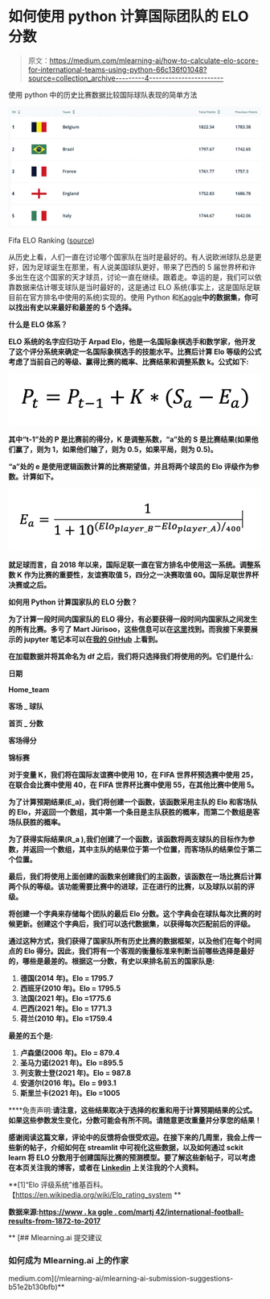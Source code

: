 # 如何使用 python 计算国际团队的 ELO 分数

> 原文：<https://medium.com/mlearning-ai/how-to-calculate-elo-score-for-international-teams-using-python-66c136f01048?source=collection_archive---------4----------------------->

使用 python 中的历史比赛数据比较国际球队表现的简单方法

![](img/62c4b3b7b8b6b8226af4fe595d79bd04.png)

Fifa ELO Ranking ([source](https://www.fifa.com/fifa-world-ranking/men?dateId=id13372))

从历史上看，人们一直在讨论哪个国家队在当时是最好的。有人说欧洲球队总是更好，因为足球诞生在那里，有人说美国球队更好，带来了巴西的 5 届世界杯和许多出生在这个国家的天才球员，讨论一直在继续。跟着走。幸运的是，我们可以依靠数据来估计哪支球队是当时最好的，这是通过 ELO 系统(事实上，这是国际足联目前在官方排名中使用的系统)实现的。使用 Python 和[Kaggle](https://www.kaggle.com/martj42/international-football-results-from-1872-to-2017)**中的数据集，你可以找出有史以来最好和最差的 5 个选择。**

****什么是 ELO 体系？****

**ELO 系统的名字应归功于 Arpad Elo，他是一名国际象棋选手和数学家，他开发了这个评分系统来确定一名国际象棋选手的技能水平。比赛后计算 Elo 等级的公式考虑了当前自己的等级、赢得比赛的概率、比赛结果和调整系数 k。公式如下:**

**![](img/1215fa5859189f54a4e78dbd1c2031a7.png)**

**其中“t-1”处的 P 是比赛前的得分，K 是调整系数，“a”处的 S 是比赛结果(如果他们赢了，则为 1，如果他们输了，则为 0.5，如果平局，则为 0.5)。**

**“a”处的 e 是使用逻辑函数计算的比赛期望值，并且将两个球员的 Elo 评级作为参数。计算如下。**

**![](img/2100cf9224842ed2f458ed94d73349bb.png)**

**就足球而言，自 2018 年以来，国际足联一直在官方排名中使用这一系统。调整系数 K 作为比赛的重要性，友谊赛取值 5，四分之一决赛取值 60。国际足联世界杯决赛或之后。**

****如何用 Python 计算国家队的 ELO 分数？****

**为了计算一段时间内国家队的 ELO 得分，有必要获得一段时间内国家队之间发生的所有比赛。多亏了 Mart Jürisoo，这些信息可以在[这里](https://www.kaggle.com/martj42/international-football-results-from-1872-to-2017)找到。而我接下来要展示的 jupyter 笔记本可以在[我的 GitHub](https://github.com/danielguerreros/InternationalELo) 上看到。**

**在加载数据并将其命名为 df 之后，我们将只选择我们将使用的列。它们是什么:**

**日期**

**Home_team**

**客场 _ 球队**

**首页 _ 分数**

**客场得分**

**锦标赛**

**对于变量 K，我们将在国际友谊赛中使用 10，在 FIFA 世界杯预选赛中使用 25，在联合会比赛中使用 40，在 FIFA 世界杯比赛中使用 55，在其他比赛中使用 5。**

**为了计算预期结果(E_a)，我们将创建一个函数，该函数采用主队的 Elo 和客场队的 Elo，并返回一个数组，其中第一个条目是主队获胜的概率，而第二个数组是客场队获胜的概率。**

**为了获得实际结果(R_a ),我们创建了一个函数，该函数将两支球队的目标作为参数，并返回一个数组，其中主队的结果位于第一个位置，而客场队的结果位于第二个位置。**

**最后，我们将使用上面创建的函数来创建我们的主函数，该函数在一场比赛后计算两个队的等级。该功能需要比赛中的进球，正在进行的比赛，以及球队以前的评级。**

**将创建一个字典来存储每个团队的最后 Elo 分数。这个字典会在球队每次比赛的时候更新。创建这个字典后，我们可以迭代数据集，以获得每次匹配前后的评级。**

**通过这种方式，我们获得了国家队所有历史比赛的数据框架，以及他们在每个时间点的 Elo 得分。因此，我们将有一个客观的衡量标准来判断当前哪些选择是最好的，哪些是最差的。根据这一分数，有史以来排名前五的国家队是:**

1.  **德国(2014 年)。Elo = 1795.7**
2.  **西班牙(2010 年)。Elo = 1795.5**
3.  **法国(2021 年)。Elo =1775.6**
4.  **巴西(2021 年)。Elo = 1771.3**
5.  **荷兰(2010 年)。Elo =1759.4**

**最差的五个是:**

1.  **卢森堡(2006 年)。Elo = 879.4**
2.  **圣马力诺(2021 年)。Elo =895.5**
3.  **列支敦士登(2021 年)。Elo = 987.8**
4.  **安道尔(2016 年)。Elo = 993.1**
5.  **斯里兰卡(2021 年)。Elo =1005**

****免责声明:**请注意，这些结果取决于选择的权重和用于计算预期结果的公式。如果这些参数发生变化，分数可能会有所不同。请随意更改重量并分享您的结果！**

**感谢阅读这篇文章，评论中的反馈将会很受欢迎。在接下来的几周里，我会上传一些新的帖子，介绍如何在 streamlit 中可视化这些数据，以及如何通过 sckit learn 将 ELO 分数用于创建国际比赛的预测模型。要了解这些新帖子，可以考虑在本页关注我的博客，或者在 [Linkedin](https://www.linkedin.com/in/daniel-guerrero-santaren/) 上关注我的个人资料。**

**[1]“Elo 评级系统”维基百科。【https://en.wikipedia.org/wiki/Elo_rating_system **

**数据来源:[https://www . ka ggle . com/martj 42/international-football-results-from-1872-to-2017](https://www.kaggle.com/martj42/international-football-results-from-1872-to-2017)**

**[](/mlearning-ai/mlearning-ai-submission-suggestions-b51e2b130bfb) [## Mlearning.ai 提交建议

### 如何成为 Mlearning.ai 上的作家

medium.com](/mlearning-ai/mlearning-ai-submission-suggestions-b51e2b130bfb)**